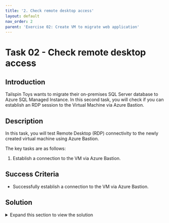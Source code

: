 ```yaml
---
title: '2. Check remote desktop access'
layout: default
nav_order: 2
parent: 'Exercise 02: Create VM to migrate web application'
---
```


# Task 02 - Check remote desktop access

## Introduction

Tailspin Toys wants to migrate their on-premises SQL Server database to Azure SQL Managed Instance.  In this second task, you will check if you can establish an RDP session to the Virtual Machine via Azure Bastion.

## Description

In this task, you will test Remote Desktop (RDP) connectivity to the newly created virtual machine using Azure Bastion.

The key tasks are as follows:
1. Establish a connection to the VM via Azure Bastion.

## Success Criteria

* Successfully establish a connection to the VM via Azure Bastion.

## Solution

<details markdown="block">
<summary>Expand this section to view the solution</summary>

1. In the Azure Portal, navigate to the newly created **Virtual Machine**.

    ![The Virtual machine pane is shown in the Azure Portal for the newly created VM.](/Hands-on%20lab/images/web-app-win2022server-virtual-machine-pane.png "Virtual machine pane is open")

2. On the left, under the **Operations** section, select **Bastion**.

    ![The Bastion link under Operations is shown and highlighted.](/Hands-on%20lab/images/portal-virtual-machine-operations-bastion-link.png "Bastion link")

3. On the **Bastion** pane, enter the **Username** and **Password** that was set for the Administrator User of the VM when it was created, then select **Connect**.

    ![The Bastion pane for the VM is shown with the username and password fields entered.](/Hands-on%20lab/images/portal-virtual-machine-operations-bastion-pane.png "Bastion pane with username and password entered")

    > **Note**: The Azure Bastion instance named `tailspin-hub-bastion` was previously created with the Before the Hands-on lab setup. This is a required resource for using Azure Bastion to securely connect to Azure VMs using RDP from within the Azure Portal.

4. A new browser tab will open with Azure Bastion connected to the virtual machine over RDP. To close this session, you can close this browser tab.

    ![A browser window is shown open with Bastion connected to a remote desktop session to the VM.](/Hands-on%20lab/images/browser-azure-bastion-connected-web-app-win2022server.png "Browser window open with Azure Bastion connected to the VM")

> **Note**: Now that the Windows Server 2022 VM has been created in Azure, Tailspin Toys will now be able to modify their Continuous Integration and Continuous Deployment (CI/CD) pipelines within Azure DevOps to begin deploying the Web Application code to this virtual machine as they get ready for migrating the application to Azure.


</details>